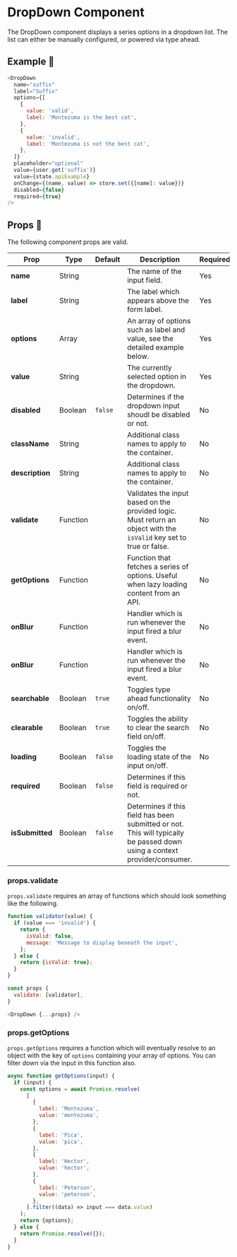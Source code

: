 # DropDown Component

The DropDown component displays a series options in a dropdown list. The list can either be manually configured, or powered via type ahead.

## Example 🚀

```javascript
<DropDown
  name="suffix"
  label="Suffix"
  options={[
    {
      value: 'valid',
      label: 'Montezuma is the best cat',
    },
    {
      value: 'invalid',
      label: 'Montezuma is not the best cat',
    },
  ]}
  placeholder="optional"
  value={user.get('suffix')}
  value={state.apiExample}
  onChange={(name, value) => store.set({[name]: value})}
  disabled={false}
  required={true}
/>
```

## Props 🔧

The following component props are valid.

| Prop            | Type     | Default | Description                                                                                                               | Required |
| --------------- | -------- | ------- | ------------------------------------------------------------------------------------------------------------------------- | -------- |
| **name**        | String   |         | The name of the input field.                                                                                              | Yes      |
| **label**       | String   |         | The label which appears above the form label.                                                                             | Yes      |
| **options**     | Array    |         | An array of options such as label and value, see the detailed example below.                                              | Yes      |
| **value**       | String   |         | The currently selected option in the dropdown.                                                                            | Yes      |
| **disabled**    | Boolean  | `false` | Determines if the dropdown input shoudl be disabled or not.                                                               | No       |
| **className**   | String   |         | Additional class names to apply to the container.                                                                         | No       |
| **description** | String   |         | Additional class names to apply to the container.                                                                         | No       |
| **validate**    | Function |         | Validates the input based on the provided logic. Must return an object with the `isValid` key set to true or false.       | No       |
| **getOptions**  | Function |         | Function that fetches a series of options. Useful when lazy loading content from an API.                                  | No       |  | **onChange** | Function |  | Handler which is run whenever there's a change to the input. | No |
| **onBlur**      | Function |         | Handler which is run whenever the input fired a blur event.                                                               | No       |
| **onBlur**      | Function |         | Handler which is run whenever the input fired a blur event.                                                               | No       |
| **searchable**  | Boolean  | `true`  | Toggles type ahead functionality on/off.                                                                                  | No       |
| **clearable**   | Boolean  | `true`  | Toggles the ability to clear the search field on/off.                                                                     | No       |
| **loading**     | Boolean  | `false` | Toggles the loading state of the input on/off.                                                                            | No       |
| **required**    | Boolean  | `false` | Determines if this field is required or not.                                                                              |
| **isSubmitted** | Boolean  | `false` | Determines if this field has been submitted or not. This will typically be passed down using a context provider/consumer. |

### props.validate

`props.validate` requires an array of functions which should look something like the following.

```javascript
function validator(value) {
  if (value === 'invalid') {
    return {
      isValid: false,
      message: 'Message to display beneath the input',
    };
  } else {
    return {isValid: true};
  }
}

const props {
  validate: [validator],
}

<DropDown {...props} />
```

### props.getOptions

`props.getOptions` requires a function which will eventually resolve to an object with the key of `options` containing your array of options. You can filter down via the input in this function also.

```javascript
async function getOptions(input) {
  if (input) {
    const options = await Promise.resolve(
      [
        {
          label: 'Montezuma',
          value: 'montezuma',
        },
        {
          label: 'Pica',
          value: 'pica',
        },
        {
          label: 'Hector',
          value: 'hector',
        },
        {
          label: 'Peterson',
          value: 'peterson',
        },
      ].filter((data) => input === data.value)
    );
    return {options};
  } else {
    return Promise.resolve({});
  }
}
```
